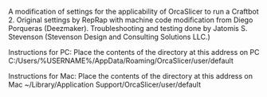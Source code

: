 A modification of settings for the applicability of OrcaSlicer to run a Craftbot 2.
Original settings by RepRap with machine code modification from Diego Porqueras (Deezmaker).
Troubleshooting and testing done by Jatomis S. Stevenson (Stevenson Design and Consulting Solutions LLC.)


Instructions for PC:
Place the contents of the directory at this address on PC
C:/Users/%USERNAME%/AppData/Roaming/OrcaSlicer/user/default


Instructions for Mac:
Place the contents of the directory at this address on Mac
~/Library/Application Support/OrcaSlicer/user/default
